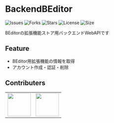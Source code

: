# BackendBEditor
![Issues](https://img.shields.io/github/issues/b-editor/BackendBEditor)
![Forks](https://img.shields.io/github/forks/b-editor/BackendBEditor)
![Stars](https://img.shields.io/github/stars/b-editor/BackendBEditor)
![License](https://img.shields.io/github/license/b-editor/BackendBEditor)
![Size](https://img.shields.io/github/repo-size/b-editor/BackendBEditor)

BEditorの拡張機能ストア用バックエンドWebAPIです  
## Feature
 - BEditor用拡張機能の情報を取得
 - アカウント作成・認証・削除
## Contributers
|      |      |
| ---- | ---- |
|  <a href="https://twitter.com/indigo_san_"><img src="https://github.com/indigo-san.png" width="75" height="75"></img></a>  |  <a href="https://twitter.com/PC_YiB"><img src="https://github.com/YiB-PC.png" width="75" height="75"></img></a>  |
